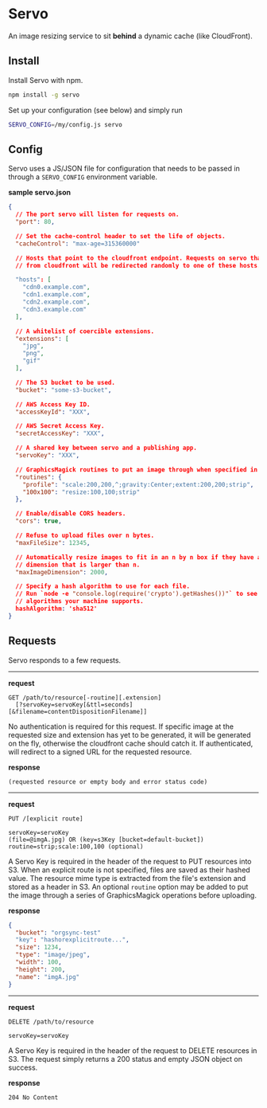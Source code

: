 # Servo

An image resizing service to sit **behind** a dynamic cache (like CloudFront).

## Install

Install Servo with npm.

```bash
npm install -g servo
```

Set up your configuration (see below) and simply run

```bash
SERVO_CONFIG=/my/config.js servo
```

## Config

Servo uses a JS/JSON file for configuration that needs to be passed in through a
`SERVO_CONFIG` environment variable.

**sample servo.json**
```json
{
  // The port servo will listen for requests on.
  "port": 80,

  // Set the cache-control header to set the life of objects.
  "cacheControl": "max-age=315360000"

  // Hosts that point to the cloudfront endpoint. Requests on servo that are not
  // from cloudfront will be redirected randomly to one of these hosts.

  "hosts": [
    "cdn0.example.com",
    "cdn1.example.com",
    "cdn2.example.com",
    "cdn3.example.com"
  ],

  // A whitelist of coercible extensions.
  "extensions": [
    "jpg",
    "png",
    "gif"
  ],

  // The S3 bucket to be used.
  "bucket": "some-s3-bucket",

  // AWS Access Key ID.
  "accessKeyId": "XXX",

  // AWS Secret Access Key.
  "secretAccessKey": "XXX",

  // A shared key between servo and a publishing app.
  "servoKey": "XXX",

  // GraphicsMagick routines to put an image through when specified in the URL.
  "routines": {
    "profile": "scale:200,200,^;gravity:Center;extent:200,200;strip",
    "100x100": "resize:100,100;strip"
  },

  // Enable/disable CORS headers.
  "cors": true,

  // Refuse to upload files over n bytes.
  "maxFileSize": 12345,

  // Automatically resize images to fit in an n by n box if they have a
  // dimension that is larger than n.
  "maxImageDimension": 2000,

  // Specify a hash algorithm to use for each file.
  // Run `node -e "console.log(require('crypto').getHashes())"` to see a list of
  // algorithms your machine supports.
  hashAlgorithm: 'sha512'
}
```

## Requests

Servo responds to a few requests.

---

**request**
```
GET /path/to/resource[-routine][.extension]
  [?servoKey=servoKey[&ttl=seconds][&filename=contentDispositionFilename]]
```

No authentication is required for this request. If specific image at the
requested size and extension has yet to be generated, it will be generated on
the fly, otherwise the cloudfront cache should catch it. If authenticated, will
redirect to a signed URL for the requested resource.

**response**
```
(requested resource or empty body and error status code)
```

---

**request**
```
PUT /[explicit route]

servoKey=servoKey
(file=@imgA.jpg) OR (key=s3Key [bucket=default-bucket])
routine=strip;scale:100,100 (optional)
```

A Servo Key is required in the header of the request to PUT resources into S3.
When an explicit route is not specified, files are saved as their hashed value.
The resource mime type is extracted from the file's extension and stored as a
header in S3. An optional `routine` option may be added to put the image through
a series of GraphicsMagick operations before uploading.

**response**
```json
{
  "bucket": "orgsync-test"
  "key": "hashorexplicitroute...",
  "size": 1234,
  "type": "image/jpeg",
  "width": 100,
  "height": 200,
  "name": "imgA.jpg"
}
```

---

**request**
```
DELETE /path/to/resource

servoKey=servoKey
```

A Servo Key is required in the header of the request to DELETE resources in S3. The request simply returns a 200 status and empty JSON object on success.

**response**
```
204 No Content
```
